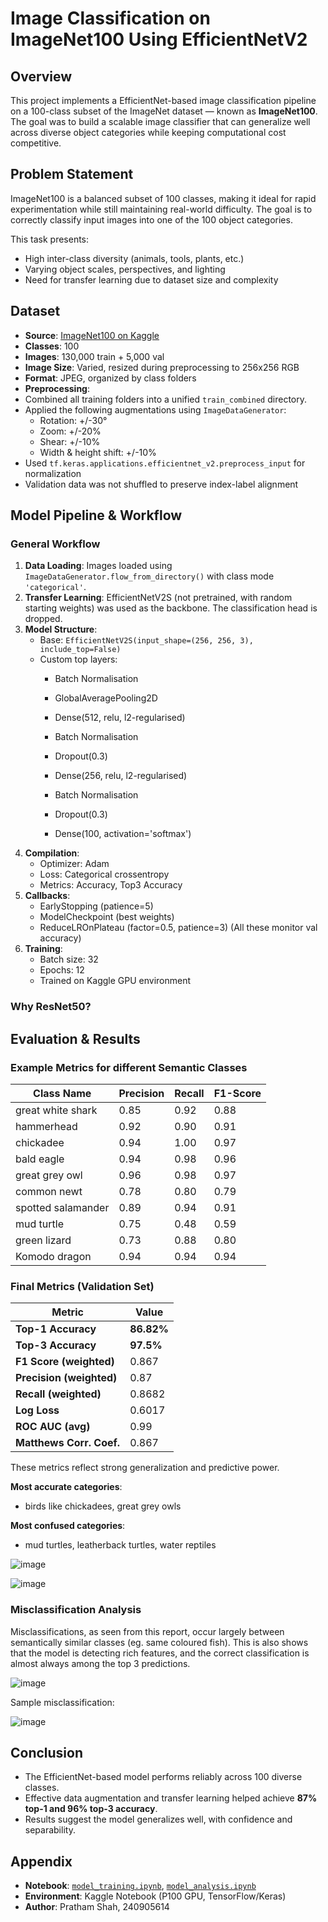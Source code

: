 # Image Classification on ImageNet100 Using EfficientNetV2

## Overview
This project implements a EfficientNet-based image classification pipeline on a 100-class subset of the ImageNet dataset — known as **ImageNet100**. The goal was to build a scalable image classifier that can generalize well across diverse object categories while keeping computational cost competitive.

## Problem Statement
ImageNet100 is a balanced subset of 100 classes, making it ideal for rapid experimentation while still maintaining real-world difficulty. The goal is to correctly classify input images into one of the 100 object categories.

This task presents:
- High inter-class diversity (animals, tools, plants, etc.)
- Varying object scales, perspectives, and lighting
- Need for transfer learning due to dataset size and complexity

## Dataset
- **Source**: [ImageNet100 on Kaggle](https://www.kaggle.com/datasets/ambelkarimadhu/imagenet100)
- **Classes**: 100  
- **Images**: 130,000 train + 5,000 val  
- **Image Size**: Varied, resized during preprocessing to 256x256 RGB
- **Format**: JPEG, organized by class folders  
- **Preprocessing**:
- Combined all training folders into a unified `train_combined` directory.
- Applied the following augmentations using `ImageDataGenerator`:
  - Rotation: +/-30°
  - Zoom: +/-20%
  - Shear: +/-10%
  - Width & height shift: +/-10%
- Used `tf.keras.applications.efficientnet_v2.preprocess_input` for normalization
- Validation data was not shuffled to preserve index-label alignment

## Model Pipeline & Workflow

### General Workflow
1. **Data Loading**: Images loaded using `ImageDataGenerator.flow_from_directory()` with class mode `'categorical'`.
2. **Transfer Learning**: EfficientNetV2S (not pretrained, with random starting weights) was used as the backbone. The classification head is dropped.
3. **Model Structure**:
   - Base: `EfficientNetV2S(input_shape=(256, 256, 3), include_top=False)`
   - Custom top layers:
     - Batch Normalisation
     - GlobalAveragePooling2D
    
     - Dense(512, relu, l2-regularised)
     - Batch Normalisation
     - Dropout(0.3)
       
     - Dense(256, relu, l2-regularised)
     - Batch Normalisation
     - Dropout(0.3)
       
     - Dense(100, activation='softmax')
4. **Compilation**:
   - Optimizer: Adam
   - Loss: Categorical crossentropy
   - Metrics: Accuracy, Top3 Accuracy
5. **Callbacks**:
   - EarlyStopping (patience=5)
   - ModelCheckpoint (best weights)
   - ReduceLROnPlateau (factor=0.5, patience=3)
    (All these monitor val accuracy)
6. **Training**:
   - Batch size: 32
   - Epochs: 12
   - Trained on Kaggle GPU environment

### Why ResNet50?


## Evaluation & Results

### Example Metrics for different Semantic Classes

| Class Name             | Precision | Recall | F1-Score |
|------------------------|-----------|--------|----------|
| great white shark      | 0.85      | 0.92   | 0.88     |
| hammerhead             | 0.92      | 0.90   | 0.91     |
| chickadee              | 0.94      | 1.00   | 0.97     |
| bald eagle             | 0.94      | 0.98   | 0.96     |
| great grey owl         | 0.96      | 0.98   | 0.97     |
| common newt            | 0.78      | 0.80   | 0.79     |
| spotted salamander     | 0.89      | 0.94   | 0.91     |
| mud turtle             | 0.75      | 0.48   | 0.59     |
| green lizard           | 0.73      | 0.88   | 0.80     |
| Komodo dragon          | 0.94      | 0.94   | 0.94     |

### Final Metrics (Validation Set)

| Metric                | Value     |
|------------------------|-----------|
| **Top-1 Accuracy**     | **86.82%** |
| **Top-3 Accuracy**     | **97.5%** |
| **F1 Score (weighted)**   | 0.867       |
| **Precision (weighted)**  | 0.87       |
| **Recall (weighted)**     | 0.8682       |
| **Log Loss**           | 0.6017       |
| **ROC AUC (avg)**| 0.99       |
| **Matthews Corr. Coef.** | 0.867    |

These metrics reflect strong generalization and predictive power.

**Most accurate categories**:
- birds like chickadees, great grey owls 

**Most confused categories**:
- mud turtles, leatherback turtles, water reptiles

![image](https://github.com/user-attachments/assets/5ebf5e2a-e32c-4ba4-acdc-d0251e9d37e4)

![image](https://github.com/user-attachments/assets/29916d31-9492-4f15-9a09-53e4c543211f)

### Misclassification Analysis

Misclassifications, as seen from this report, occur largely between semantically similar classes (eg. same coloured fish). This is also shows that the model is detecting rich features, and the correct classification is almost always among the top 3 predictions.

![image](https://github.com/user-attachments/assets/7037529f-5798-46c2-8310-748f596a9b73)

Sample misclassification:

![image](https://github.com/user-attachments/assets/3cd3768f-c992-4fd5-b5de-857945176606)

## Conclusion

- The EfficientNet-based model performs reliably across 100 diverse classes.
- Effective data augmentation and transfer learning helped achieve **87% top-1 and 96% top-3 accuracy**.
- Results suggest the model generalizes well, with confidence and separability.

## Appendix
- **Notebook**: [`model_training.ipynb`](./model_training.ipynb), [`model_analysis.ipynb`](./model_analysis.ipynb)
- **Environment**: Kaggle Notebook (P100 GPU, TensorFlow/Keras)
- **Author**: Pratham Shah, 240905614
